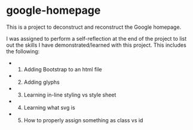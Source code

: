 # google-homepage 
This is a project to deconstruct and reconstruct the Google homepage.

I was assigned to perform a self-reflection at the end of the project to list
out the skills I have demonstrated/learned with this project.
This includes the following:
- 1. Adding Bootstrap to an html file
- 2. Adding glyphs
- 3. Learning in-line styling vs style sheet
- 4. Learning what svg is
- 5. How to properly assign something as class vs id
